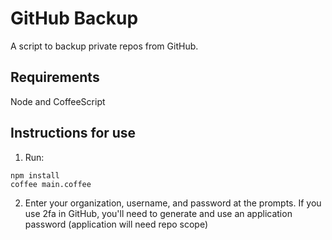 # GitHub Backup

A script to backup private repos from GitHub.

## Requirements

Node and CoffeeScript

## Instructions for use

1. Run:

  ```
  npm install
  coffee main.coffee
   ```
   
2. Enter your organization, username, and password at the prompts. If you use 2fa in GitHub, you'll need to generate and use an application password (application will need repo scope)
